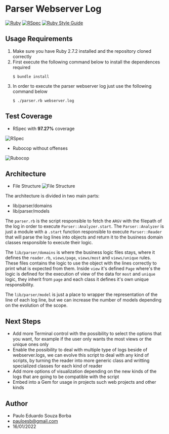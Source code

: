 # Parser Webserver Log
[![Ruby](https://img.shields.io/badge/ruby-v2.7.2-blue.svg)](https://github.com/ruby/ruby) [![RSpec](https://img.shields.io/badge/rspec-v3.10.0-blue.svg)](https://github.com/rspec) [![Ruby Style Guide](https://img.shields.io/badge/code_style-rubocop-brightgreen.svg)](https://github.com/rubocop/rubocop)

## Usage Requirements
1. Make sure you have Ruby 2.7.2 installed and the repository cloned correctly
2. First execute the following command below to install the dependences required
    ```
    $ bundle install
    ```
3. In order to execute the parser webserver log just use the following command below
    ```
    $ ./parser.rb webserver.log
    ```

## Test Coverage
- RSpec with **97.27%** coverage

![RSpec](https://i.ibb.co/Ch35Lmf/Screen-Shot-2022-01-16-at-2-25-05-PM.png "RSpec")

- Rubocop without offenses

![Rubocop](https://i.ibb.co/288h1Jt/Screen-Shot-2022-01-16-at-10-43-43-PM.png "Rubocop")

## Architecture

- File Structure
![File Structure](https://i.ibb.co/yQhDcXg/Screen-Shot-2022-01-16-at-10-36-03-PM.png "File Structure")

The architecture is divided in two main parts:
- lib/parser/domains
- lib/parser/models

The `parser.rb` is the script responsible to fetch the `ARGV` with the filepath of the log in order to execute `Parser::Analyzer.start`. The `Parser::Analyzer` is just a module with a `.start` function responsible to execute `Parser::Reader` that will parse the log lines into objects and return it to the business domain classes responsible to execute their logic.

The `lib/parser/domains` is where the business logic files stays, where it defines the `reader.rb`, `views/page`, `views/most` and `views/unique` rules. These files contains the logic to use the object with the lines correctly to print what is expected from them. Inside `view` it's defined `Page` where's the logic is defined for the execution of view of the data for `most` and `unique` logic, they inherit from `page` and each class it defines it's own unique responsibility.

The `lib/parser/model` is just a place to wrapper the representation of the line of each log line, but we can increase the number of models depending on the evolution of the scope.

## Next Steps

- Add more Terminal control with the possibility to select the options that you want, for example if the user only wants the most views or the unique ones only
- Enable the possibility to deal with multiple type of logs beside of webserver.logs, we can evolve this script to deal with any kind of scripts, by turning the reader into more generic class and writting specialized classes for each kind of reader
- Add more options of visualization depending on the new kinds of the logs that are going to be compatible with the script
- Embed into a Gem for usage in projects such web projects and other kinds

## Author
- Paulo Eduardo Souza Borba
- pauloesb@gmail.com
- 16/01/2022
